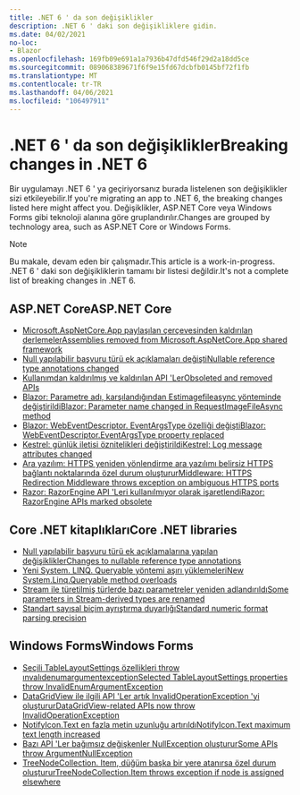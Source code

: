 ```yaml
---
title: .NET 6 ' da son değişiklikler
description: .NET 6 ' daki son değişikliklere gidin.
ms.date: 04/02/2021
no-loc:
- Blazor
ms.openlocfilehash: 169fb09e691a1a7936b47dfd546f29d2a18dd5ce
ms.sourcegitcommit: 089068389671f6f9e15fd67dcbfb0145bf72f1fb
ms.translationtype: MT
ms.contentlocale: tr-TR
ms.lasthandoff: 04/06/2021
ms.locfileid: "106497911"
---
```

# <a name="breaking-changes-in-net-6"></a><span data-ttu-id="4e6ce-103">.NET 6 ' da son değişiklikler</span><span class="sxs-lookup"><span data-stu-id="4e6ce-103">Breaking changes in .NET 6</span></span>

<span data-ttu-id="4e6ce-104">Bir uygulamayı .NET 6 ' ya geçiriyorsanız burada listelenen son değişiklikler sizi etkileyebilir.</span><span class="sxs-lookup"><span data-stu-id="4e6ce-104">If you're migrating an app to .NET 6, the breaking changes listed here might affect you.</span></span> <span data-ttu-id="4e6ce-105">Değişiklikler, ASP.NET Core veya Windows Forms gibi teknoloji alanına göre gruplandırılır.</span><span class="sxs-lookup"><span data-stu-id="4e6ce-105">Changes are grouped by technology area, such as ASP.NET Core or Windows Forms.</span></span>

> [!NOTE]
> <span data-ttu-id="4e6ce-106">Bu makale, devam eden bir çalışmadır.</span><span class="sxs-lookup"><span data-stu-id="4e6ce-106">This article is a work-in-progress.</span></span> <span data-ttu-id="4e6ce-107">.NET 6 ' daki son değişikliklerin tamamı bir listesi değildir.</span><span class="sxs-lookup"><span data-stu-id="4e6ce-107">It's not a complete list of breaking changes in .NET 6.</span></span>

## <a name="aspnet-core"></a><span data-ttu-id="4e6ce-108">ASP.NET Core</span><span class="sxs-lookup"><span data-stu-id="4e6ce-108">ASP.NET Core</span></span>

- [<span data-ttu-id="4e6ce-109">Microsoft.AspNetCore.App paylaşılan çerçevesinden kaldırılan derlemeler</span><span class="sxs-lookup"><span data-stu-id="4e6ce-109">Assemblies removed from Microsoft.AspNetCore.App shared framework</span></span>](aspnet-core/6.0/assemblies-removed-from-shared-framework.md)
- [<span data-ttu-id="4e6ce-110">Null yapılabilir başvuru türü ek açıklamaları değişti</span><span class="sxs-lookup"><span data-stu-id="4e6ce-110">Nullable reference type annotations changed</span></span>](aspnet-core/6.0/nullable-reference-type-annotations-changed.md)
- [<span data-ttu-id="4e6ce-111">Kullanımdan kaldırılmış ve kaldırılan API 'Ler</span><span class="sxs-lookup"><span data-stu-id="4e6ce-111">Obsoleted and removed APIs</span></span>](aspnet-core/6.0/obsolete-removed-apis.md)
- [<span data-ttu-id="4e6ce-112">Blazor: Parametre adı, karşılandığından Estimagefileasync yönteminde değiştirildi</span><span class="sxs-lookup"><span data-stu-id="4e6ce-112">Blazor: Parameter name changed in RequestImageFileAsync method</span></span>](aspnet-core/6.0/blazor-parameter-name-changed-in-method.md)
- [<span data-ttu-id="4e6ce-113">Blazor: WebEventDescriptor. EventArgsType özelliği değişti</span><span class="sxs-lookup"><span data-stu-id="4e6ce-113">Blazor: WebEventDescriptor.EventArgsType property replaced</span></span>](aspnet-core/6.0/blazor-eventargstype-property-replaced.md)
- [<span data-ttu-id="4e6ce-114">Kestrel: günlük iletisi öznitelikleri değiştirildi</span><span class="sxs-lookup"><span data-stu-id="4e6ce-114">Kestrel: Log message attributes changed</span></span>](aspnet-core/6.0/kestrel-log-message-attributes-changed.md)
- [<span data-ttu-id="4e6ce-115">Ara yazılım: HTTPS yeniden yönlendirme ara yazılımı belirsiz HTTPS bağlantı noktalarında özel durum oluşturur</span><span class="sxs-lookup"><span data-stu-id="4e6ce-115">Middleware: HTTPS Redirection Middleware throws exception on ambiguous HTTPS ports</span></span>](aspnet-core/6.0/middleware-ambiguous-https-ports-exception.md)
- [<span data-ttu-id="4e6ce-116">Razor: RazorEngine API 'Leri kullanılmıyor olarak işaretlendi</span><span class="sxs-lookup"><span data-stu-id="4e6ce-116">Razor: RazorEngine APIs marked obsolete</span></span>](aspnet-core/6.0/razor-engine-apis-obsolete.md)

## <a name="core-net-libraries"></a><span data-ttu-id="4e6ce-117">Core .NET kitaplıkları</span><span class="sxs-lookup"><span data-stu-id="4e6ce-117">Core .NET libraries</span></span>

- [<span data-ttu-id="4e6ce-118">Null yapılabilir başvuru türü ek açıklamalarına yapılan değişiklikler</span><span class="sxs-lookup"><span data-stu-id="4e6ce-118">Changes to nullable reference type annotations</span></span>](core-libraries/6.0/nullable-ref-type-annotation-changes.md)
- [<span data-ttu-id="4e6ce-119">Yeni System. LINQ. Queryable yöntemi aşırı yüklemeleri</span><span class="sxs-lookup"><span data-stu-id="4e6ce-119">New System.Linq.Queryable method overloads</span></span>](core-libraries/6.0/additional-linq-queryable-method-overloads.md)
- [<span data-ttu-id="4e6ce-120">Stream ile türetilmiş türlerde bazı parametreler yeniden adlandırıldı</span><span class="sxs-lookup"><span data-stu-id="4e6ce-120">Some parameters in Stream-derived types are renamed</span></span>](core-libraries/6.0/parameters-renamed-on-stream-derived-types.md)
- [<span data-ttu-id="4e6ce-121">Standart sayısal biçim ayrıştırma duyarlığı</span><span class="sxs-lookup"><span data-stu-id="4e6ce-121">Standard numeric format parsing precision</span></span>](core-libraries/6.0/numeric-format-parsing-handles-higher-precision.md)

## <a name="windows-forms"></a><span data-ttu-id="4e6ce-122">Windows Forms</span><span class="sxs-lookup"><span data-stu-id="4e6ce-122">Windows Forms</span></span>

- [<span data-ttu-id="4e6ce-123">Seçili TableLayoutSettings özellikleri throw ınvalıdenumargumentexception</span><span class="sxs-lookup"><span data-stu-id="4e6ce-123">Selected TableLayoutSettings properties throw InvalidEnumArgumentException</span></span>](windows-forms/6.0/tablelayoutsettings-apis-throw-invalidenumargumentexception.md)
- [<span data-ttu-id="4e6ce-124">DataGridView ile ilgili API 'Ler artık InvalidOperationException 'yi oluşturur</span><span class="sxs-lookup"><span data-stu-id="4e6ce-124">DataGridView-related APIs now throw InvalidOperationException</span></span>](windows-forms/6.0/null-owner-causes-invalidoperationexception.md)
- [<span data-ttu-id="4e6ce-125">NotifyIcon.Text en fazla metin uzunluğu artırıldı</span><span class="sxs-lookup"><span data-stu-id="4e6ce-125">NotifyIcon.Text maximum text length increased</span></span>](windows-forms/6.0/notifyicon-text-max-text-length-increased.md)
- [<span data-ttu-id="4e6ce-126">Bazı API 'Ler bağımsız değişkenler NullException oluşturur</span><span class="sxs-lookup"><span data-stu-id="4e6ce-126">Some APIs throw ArgumentNullException</span></span>](windows-forms/6.0/apis-throw-argumentnullexception.md)
- [<span data-ttu-id="4e6ce-127">TreeNodeCollection. Item, düğüm başka bir yere atanırsa özel durum oluşturur</span><span class="sxs-lookup"><span data-stu-id="4e6ce-127">TreeNodeCollection.Item throws exception if node is assigned elsewhere</span></span>](windows-forms/6.0/treenodecollection-item-throws-argumentexception.md)
